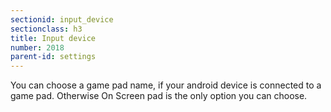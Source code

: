 ```yaml
---
sectionid: input_device
sectionclass: h3
title: Input device
number: 2018
parent-id: settings
---
```

  You can choose a game pad name, if your android device is connected to a game pad. Otherwise On Screen pad is the only option you can choose. 
  
 